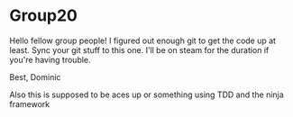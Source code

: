 # Group20
Hello fellow group people!
I figured out enough git to get the code up at least. Sync your git stuff to this one. I'll be on steam for the 
duration if you're having trouble.

Best,
Dominic

Also this is supposed to be aces up or something using TDD and the ninja framework
